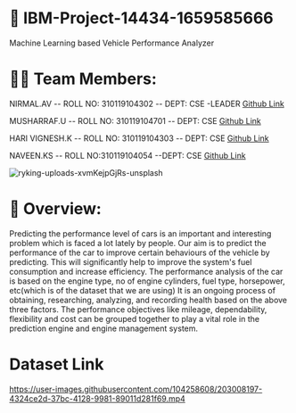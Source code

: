 # 🔧 IBM-Project-14434-1659585666
Machine Learning based Vehicle Performance Analyzer

# 🧑‍🔧 Team Members:

NIRMAL.AV -- ROLL NO: 310119104302 -- DEPT: CSE -LEADER  [Github Link](https://github.com/NirmalNimmy23)

MUSHARRAF.U -- ROLL NO: 310119104701 -- DEPT: CSE [Github Link](https://github.com/Musharraf-U)

HARI VIGNESH.K -- ROLL NO: 310119104303 -- DEPT: CSE  [Github Link](https://github.com/HariVicky0707)

NAVEEN.KS -- ROLL NO:310119104054 --DEPT: CSE  [Github Link](https://github.com/ksnavee)

![ryking-uploads-xvmKejpGjRs-unsplash](https://user-images.githubusercontent.com/104258608/202999938-31b22c7a-a6bd-4842-81a6-6c181f8ea37c.jpg)


# 📓 Overview:

Predicting the performance level of cars is an important and interesting problem which is faced a lot lately by people. 
Our aim is to predict the performance of the car to improve certain behaviours of the vehicle by predicting. 
This will significantly help to improve the system's fuel consumption and increase efficiency.
The performance analysis of the car is based on the engine type, no of engine cylinders, fuel type, horsepower, etc(which is of the dataset that we are using) 
It is an ongoing process of obtaining, researching, analyzing, and recording health based on the above three factors.
The performance objectives like mileage, dependability, flexibility and cost can be grouped together to play a vital role in 
the prediction engine and engine management system.

# Dataset Link
https://user-images.githubusercontent.com/104258608/203008197-4324ce2d-37bc-4128-9981-89011d281f69.mp4







